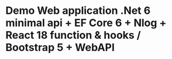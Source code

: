 # Demo Web application .Net 6 minimal api + EF Core 6 + Nlog + React 18 function & hooks / Bootstrap 5 + WebAPI